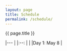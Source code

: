 ```yaml
---
layout: page
title: Schedule
permalink: /schedule/
---
```


{{ page.title }}

|---
| |:--: |
| |Day 1: May 8 |
